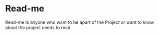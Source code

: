 # Read-me
Read-me Is anyone who want to be apart of the Project or want to know about the project needs to read
